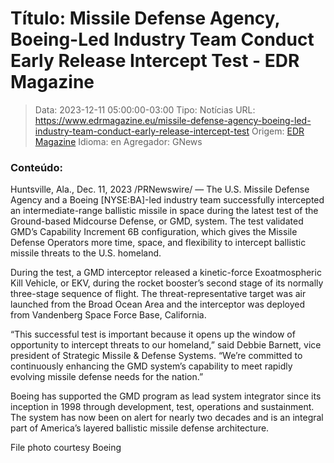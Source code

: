 # Título: Missile Defense Agency, Boeing-Led Industry Team Conduct Early Release Intercept Test - EDR Magazine

>Data: 2023-12-11 05:00:00-03:00
>Tipo: Notícias
>URL: https://www.edrmagazine.eu/missile-defense-agency-boeing-led-industry-team-conduct-early-release-intercept-test
>Origem: [EDR Magazine](https://www.edrmagazine.eu)
>Idioma: en
>Agregador: GNews

### Conteúdo:

Huntsville, Ala., Dec. 11, 2023 /PRNewswire/ — The U.S. Missile Defense Agency and a Boeing [NYSE:BA]-led industry team successfully intercepted an intermediate-range ballistic missile in space during the latest test of the Ground-based Midcourse Defense, or GMD, system. The test validated GMD’s Capability Increment 6B configuration, which gives the Missile Defense Operators more time, space, and flexibility to intercept ballistic missile threats to the U.S. homeland.

During the test, a GMD interceptor released a kinetic-force Exoatmospheric Kill Vehicle, or EKV, during the rocket booster’s second stage of its normally three-stage sequence of flight. The threat-representative target was air launched from the Broad Ocean Area and the interceptor was deployed from Vandenberg Space Force Base, California.

“This successful test is important because it opens up the window of opportunity to intercept threats to our homeland,” said Debbie Barnett, vice president of Strategic Missile & Defense Systems. “We’re committed to continuously enhancing the GMD system’s capability to meet rapidly evolving missile defense needs for the nation.”

Boeing has supported the GMD program as lead system integrator since its inception in 1998 through development, test, operations and sustainment. The system has now been on alert for nearly two decades and is an integral part of America’s layered ballistic missile defense architecture.

File photo courtesy Boeing
